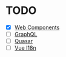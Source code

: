 # TODO

- [x] [Web Components](https://github.com/43081j/eslint-plugin-wc)
- [ ] [GraphQL](https://github.com/apollographql/eslint-plugin-graphql)
- [ ] [Quasar](https://github.com/quasarframework/eslint-plugin-quasar)
- [ ] [Vue I18n](https://github.com/intlify/eslint-plugin-vue-i18n)
